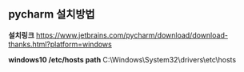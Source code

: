 ## pycharm 설치방법

**설치링크**
https://www.jetbrains.com/pycharm/download/download-thanks.html?platform=windows

**windows10 /etc/hosts path**
C:\Windows\System32\drivers\etc\hosts


<!--stackedit_data:
eyJoaXN0b3J5IjpbNDE3NTkwMTUwLC05NjE2NDIxMDJdfQ==
-->